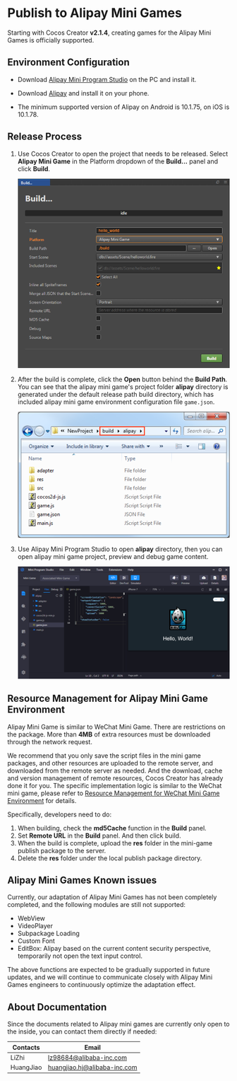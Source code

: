 # Publish to Alipay Mini Games

Starting with Cocos Creator **v2.1.4**, creating games for the Alipay Mini Games is officially supported.

## Environment Configuration

- Download [Alipay Mini Program Studio](https://render.alipay.com/p/f/fd-jwq8nu2a/pages/home/index.html) on the PC and install it.

- Download [Alipay](https://mobile.alipay.com/index.htm) and install it on your phone.

- The minimum supported version of Alipay on Android is 10.1.75, on iOS is 10.1.78.

## Release Process

1. Use Cocos Creator to open the project that needs to be released. Select **Alipay Mini Game** in the Platform dropdown of the **Build...** panel and click **Build**.

    ![](./publish-alipay-mini-games/build_option.png)

2. After the build is complete, click the **Open** button behind the **Build Path**. You can see that the alipay mini game's project folder **alipay** directory is generated under the default release path build directory, which has included alipay mini game environment configuration file `game.json`.

    ![](./publish-alipay-mini-games/build.png)

3. Use Alipay Mini Program Studio to open **alipay** directory, then you can open alipay mini game project, preview and debug game content.

    ![](./publish-alipay-mini-games/preview.png)

## Resource Management for Alipay Mini Game Environment

Alipay Mini Game is similar to WeChat Mini Game. There are restrictions on the package. More than **4MB** of extra resources must be downloaded through the network request.

We recommend that you only save the script files in the mini game packages, and other resources are uploaded to the remote server, and downloaded from the remote server as needed. And the download, cache and version management of remote resources, Cocos Creator has already done it for you. The specific implementation logic is similar to the WeChat mini game, please refer to [Resource Management for WeChat Mini Game Environment](./publish-wechatgame.md#resource-management-for-wechat-mini-game-environment) for details.

Specifically, developers need to do:

1. When building, check the **md5Cache** function in the **Build** panel.
2. Set **Remote URL** in the **Build** panel. And then click build.
3. When the build is complete, upload the **res** folder in the mini-game publish package to the server.
4. Delete the **res** folder under the local publish package directory.

## Alipay Mini Games Known issues

Currently, our adaptation of Alipay Mini Games has not been completely completed, and the following modules are still not supported:

- WebView
- VideoPlayer
- Subpackage Loading
- Custom Font
- EditBox: Alipay based on the current content security perspective, temporarily not open the text input control.

The above functions are expected to be gradually supported in future updates, and we will continue to communicate closely with Alipay Mini Games engineers to continuously optimize the adaptation effect.

## About Documentation

Since the documents related to Alipay mini games are currently only open to the inside, you can contact them directly if needed:

| Contacts | Email |
| ----- | ----- |
| LiZhi | lz98684@alibaba-inc.com      |
| HuangJiao | huangjiao.hj@alibaba-inc.com |
